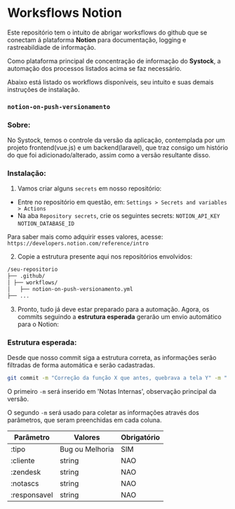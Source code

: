 # Worksflows Notion

Este repositório tem o intuito de abrigar worksflows do github que se conectam á plataforma **Notion** para
documentação,
logging e rastreabildiade de informação.

Como plataforma principal de concentração de informação do **Systock**, a automação dos processos listados acima se faz
necessário.

Abaixo está listado os workflows disponíveis, seu intuito e suas demais instruções de instalação.

### `notion-on-push-versionamento`

### Sobre:

No Systock, temos o controle da versão da aplicação, contemplada por um projeto frontend(vue.js) e um backend(laravel),
que traz consigo um histório do que foi adicionado/alterado, assim
como a versão resultante disso.

### Instalação:

1. Vamos criar alguns `secrets` em nosso repositório:

- Entre no repositório em questão, em: `Settings > Secrets and variables > Actions`
- Na aba `Repository secrets`, crie os seguintes secrets: `NOTION_API_KEY` `NOTION_DATABASE_ID`

Para saber mais como adquirir esses valores, acesse: `https://developers.notion.com/reference/intro`

2. Copie a estrutura presente aqui nos repositórios envolvidos:

```bash
/seu-repositorio
├── .github/
│ ├── workflows/
│   ├── notion-on-push-versionamento.yml
├── ...
```

3. Pronto, tudo já deve estar preparado para a automação. Agora, os commits seguindo a **estrutura esperada** gerarão um
   envio automático para o Notion:

### Estrutura esperada:

Desde que nosso commit siga a estrutura correta, as informações serão filtradas de forma automática e serão cadastradas.

```bash
git commit -m "Correção da função X que antes, quebrava a tela Y" -m ":tipo Bug :cliente EMPRESA X :zendesk https//:abc.zendesk.com/ticket/123 :notascs Solicitado pelo usuário beltrano";
```

O primeiro `-m` será inserido em 'Notas Internas', observação principal da versão. 

O segundo `-m` será usado para coletar as informações através dos parâmetros, que seram preenchidas em cada coluna.

| Parâmetro    | Valores          | Obrigatório |
|--------------|------------------|-------------|
| :tipo        | Bug ou Melhoria  | SIM         |
| :cliente     | string           | NAO         |
| :zendesk     | string           | NAO         |
| :notascs     | string           | NAO         |
| :responsavel | string           | NAO         |